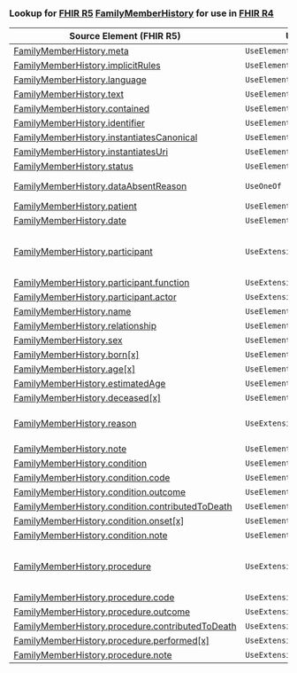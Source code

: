 ### Lookup for [FHIR R5](https://hl7.org/fhir/R5/) [FamilyMemberHistory](https://hl7.org/fhir/R5/FamilyMemberHistory.html) for use in [FHIR R4](https://hl7.org/fhir/R4/)

| Source Element (FHIR R5) | Usage | Target |
| -------------- | ----- | ------ |
| [FamilyMemberHistory.meta](https://hl7.org/fhir/R5/FamilyMemberHistory.html#resource) | `UseElementSameName` | [FamilyMemberHistory.meta](https://hl7.org/fhir/R4/FamilyMemberHistory.html#resource) |
| [FamilyMemberHistory.implicitRules](https://hl7.org/fhir/R5/FamilyMemberHistory.html#resource) | `UseElementSameName` | [FamilyMemberHistory.implicitRules](https://hl7.org/fhir/R4/FamilyMemberHistory.html#resource) |
| [FamilyMemberHistory.language](https://hl7.org/fhir/R5/FamilyMemberHistory.html#resource) | `UseElementSameName` | [FamilyMemberHistory.language](https://hl7.org/fhir/R4/FamilyMemberHistory.html#resource) |
| [FamilyMemberHistory.text](https://hl7.org/fhir/R5/FamilyMemberHistory.html#resource) | `UseElementSameName` | [FamilyMemberHistory.text](https://hl7.org/fhir/R4/FamilyMemberHistory.html#resource) |
| [FamilyMemberHistory.contained](https://hl7.org/fhir/R5/FamilyMemberHistory.html#resource) | `UseElementSameName` | [FamilyMemberHistory.contained](https://hl7.org/fhir/R4/FamilyMemberHistory.html#resource) |
| [FamilyMemberHistory.identifier](https://hl7.org/fhir/R5/FamilyMemberHistory.html#resource) | `UseElementSameName` | [FamilyMemberHistory.identifier](https://hl7.org/fhir/R4/FamilyMemberHistory.html#resource) |
| [FamilyMemberHistory.instantiatesCanonical](https://hl7.org/fhir/R5/FamilyMemberHistory.html#resource) | `UseElementSameName` | [FamilyMemberHistory.instantiatesCanonical](https://hl7.org/fhir/R4/FamilyMemberHistory.html#resource) |
| [FamilyMemberHistory.instantiatesUri](https://hl7.org/fhir/R5/FamilyMemberHistory.html#resource) | `UseElementSameName` | [FamilyMemberHistory.instantiatesUri](https://hl7.org/fhir/R4/FamilyMemberHistory.html#resource) |
| [FamilyMemberHistory.status](https://hl7.org/fhir/R5/FamilyMemberHistory.html#resource) | `UseElementSameName` | [FamilyMemberHistory.status](https://hl7.org/fhir/R4/FamilyMemberHistory.html#resource) |
| [FamilyMemberHistory.dataAbsentReason](https://hl7.org/fhir/R5/FamilyMemberHistory.html#resource) | `UseOneOf` | [FamilyMemberHistory.dataAbsentReason](https://hl7.org/fhir/R4/FamilyMemberHistory.html#resource)<br />[FamilyMemberHistory.dataAbsentReason](https://hl7.org/fhir/R4/FamilyMemberHistory.html#resource) |
| [FamilyMemberHistory.patient](https://hl7.org/fhir/R5/FamilyMemberHistory.html#resource) | `UseElementSameName` | [FamilyMemberHistory.patient](https://hl7.org/fhir/R4/FamilyMemberHistory.html#resource) |
| [FamilyMemberHistory.date](https://hl7.org/fhir/R5/FamilyMemberHistory.html#resource) | `UseElementSameName` | [FamilyMemberHistory.date](https://hl7.org/fhir/R4/FamilyMemberHistory.html#resource) |
| [FamilyMemberHistory.participant](https://hl7.org/fhir/R5/FamilyMemberHistory.html#resource) | `UseExtension` | [http://hl7.org/fhir/5.0/StructureDefinition/extension-FamilyMemberHistory.participant](StructureDefinition-ext-R5-FamilyMemberHistory.participant.html) |
| [FamilyMemberHistory.participant.function](https://hl7.org/fhir/R5/FamilyMemberHistory.html#resource) | `UseExtensionFromAncestor` | - |
| [FamilyMemberHistory.participant.actor](https://hl7.org/fhir/R5/FamilyMemberHistory.html#resource) | `UseExtensionFromAncestor` | - |
| [FamilyMemberHistory.name](https://hl7.org/fhir/R5/FamilyMemberHistory.html#resource) | `UseElementSameName` | [FamilyMemberHistory.name](https://hl7.org/fhir/R4/FamilyMemberHistory.html#resource) |
| [FamilyMemberHistory.relationship](https://hl7.org/fhir/R5/FamilyMemberHistory.html#resource) | `UseElementSameName` | [FamilyMemberHistory.relationship](https://hl7.org/fhir/R4/FamilyMemberHistory.html#resource) |
| [FamilyMemberHistory.sex](https://hl7.org/fhir/R5/FamilyMemberHistory.html#resource) | `UseElementSameName` | [FamilyMemberHistory.sex](https://hl7.org/fhir/R4/FamilyMemberHistory.html#resource) |
| [FamilyMemberHistory.born[x]](https://hl7.org/fhir/R5/FamilyMemberHistory.html#resource) | `UseElementSameName` | [FamilyMemberHistory.born[x]](https://hl7.org/fhir/R4/FamilyMemberHistory.html#resource) |
| [FamilyMemberHistory.age[x]](https://hl7.org/fhir/R5/FamilyMemberHistory.html#resource) | `UseElementSameName` | [FamilyMemberHistory.age[x]](https://hl7.org/fhir/R4/FamilyMemberHistory.html#resource) |
| [FamilyMemberHistory.estimatedAge](https://hl7.org/fhir/R5/FamilyMemberHistory.html#resource) | `UseElementSameName` | [FamilyMemberHistory.estimatedAge](https://hl7.org/fhir/R4/FamilyMemberHistory.html#resource) |
| [FamilyMemberHistory.deceased[x]](https://hl7.org/fhir/R5/FamilyMemberHistory.html#resource) | `UseElementSameName` | [FamilyMemberHistory.deceased[x]](https://hl7.org/fhir/R4/FamilyMemberHistory.html#resource) |
| [FamilyMemberHistory.reason](https://hl7.org/fhir/R5/FamilyMemberHistory.html#resource) | `UseExtension` | [http://hl7.org/fhir/5.0/StructureDefinition/extension-FamilyMemberHistory.reason](StructureDefinition-ext-R5-FamilyMemberHistory.reason.html) |
| [FamilyMemberHistory.note](https://hl7.org/fhir/R5/FamilyMemberHistory.html#resource) | `UseElementSameName` | [FamilyMemberHistory.note](https://hl7.org/fhir/R4/FamilyMemberHistory.html#resource) |
| [FamilyMemberHistory.condition](https://hl7.org/fhir/R5/FamilyMemberHistory.html#resource) | `UseElementSameName` | [FamilyMemberHistory.condition](https://hl7.org/fhir/R4/FamilyMemberHistory.html#resource) |
| [FamilyMemberHistory.condition.code](https://hl7.org/fhir/R5/FamilyMemberHistory.html#resource) | `UseElementSameName` | [FamilyMemberHistory.condition.code](https://hl7.org/fhir/R4/FamilyMemberHistory.html#resource) |
| [FamilyMemberHistory.condition.outcome](https://hl7.org/fhir/R5/FamilyMemberHistory.html#resource) | `UseElementSameName` | [FamilyMemberHistory.condition.outcome](https://hl7.org/fhir/R4/FamilyMemberHistory.html#resource) |
| [FamilyMemberHistory.condition.contributedToDeath](https://hl7.org/fhir/R5/FamilyMemberHistory.html#resource) | `UseElementSameName` | [FamilyMemberHistory.condition.contributedToDeath](https://hl7.org/fhir/R4/FamilyMemberHistory.html#resource) |
| [FamilyMemberHistory.condition.onset[x]](https://hl7.org/fhir/R5/FamilyMemberHistory.html#resource) | `UseElementSameName` | [FamilyMemberHistory.condition.onset[x]](https://hl7.org/fhir/R4/FamilyMemberHistory.html#resource) |
| [FamilyMemberHistory.condition.note](https://hl7.org/fhir/R5/FamilyMemberHistory.html#resource) | `UseElementSameName` | [FamilyMemberHistory.condition.note](https://hl7.org/fhir/R4/FamilyMemberHistory.html#resource) |
| [FamilyMemberHistory.procedure](https://hl7.org/fhir/R5/FamilyMemberHistory.html#resource) | `UseExtension` | [http://hl7.org/fhir/5.0/StructureDefinition/extension-FamilyMemberHistory.procedure](StructureDefinition-ext-R5-FamilyMemberHistory.procedure.html) |
| [FamilyMemberHistory.procedure.code](https://hl7.org/fhir/R5/FamilyMemberHistory.html#resource) | `UseExtensionFromAncestor` | - |
| [FamilyMemberHistory.procedure.outcome](https://hl7.org/fhir/R5/FamilyMemberHistory.html#resource) | `UseExtensionFromAncestor` | - |
| [FamilyMemberHistory.procedure.contributedToDeath](https://hl7.org/fhir/R5/FamilyMemberHistory.html#resource) | `UseExtensionFromAncestor` | - |
| [FamilyMemberHistory.procedure.performed[x]](https://hl7.org/fhir/R5/FamilyMemberHistory.html#resource) | `UseExtensionFromAncestor` | - |
| [FamilyMemberHistory.procedure.note](https://hl7.org/fhir/R5/FamilyMemberHistory.html#resource) | `UseExtensionFromAncestor` | - |
